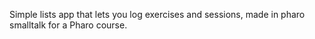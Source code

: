 Simple lists app that lets you log exercises and sessions, made in pharo smalltalk for a Pharo course.
